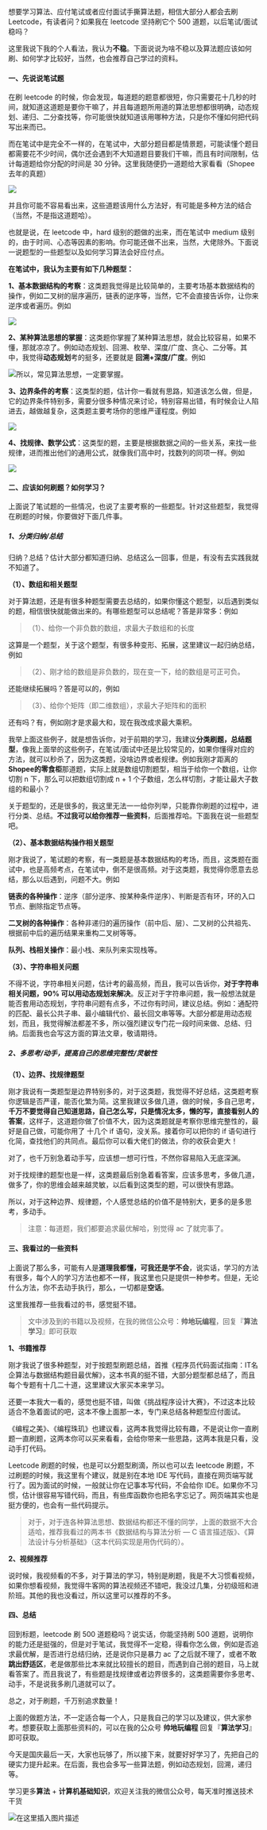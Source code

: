 想要学习算法、应付笔试或者应付面试手撕算法题，相信大部分人都会去刷 Leetcode，有读者问？如果我在 leetcode 坚持刷它个 500 道题，以后笔试/面试稳吗？

这里我说下我的个人看法，我认为**不稳**。下面说说为啥不稳以及算法题应该如何刷、如何学才比较好，当然，也会推荐自己学过的资料。

#### 一、先说说笔试题

在刷 leetcode 的时候，你会发现，每道题的题意都很短，你只需要花十几秒的时间，就知道这道题是要你干嘛了，并且每道题所用道的算法思想都很明确，动态规划、递归、二分查找等，你可能很快就知道该用哪种方法，只是你不懂如何把代码写出来而已。

而在笔试中是完全不一样的，在笔试中，大部分题目都是情景题，可能读懂个题目都需要花不少时间，偶尔还会遇到不大知道题目要我们干嘛，而且有时间限制，估计每道题给你分配的时间是 30 分钟。这里我随便扔一道题给大家看看（Shopee去年的真题）

![](https://user-gold-cdn.xitu.io/2019/10/7/16da48168b4475c1?w=1296&h=1498&f=png&s=283292)



并且你可能不容易看出来，这些道题该用什么方法好，有可能是多种方法的结合（当然，不是指这道题哈）。

也就是说，在 leetcode 中，hard 级别的题做的出来，而在笔试中 medium 级别的，由于时间、心态等因素的影响。你可能还做不出来，当然，大佬除外。下面说一说题型的一些题型以及如何学习算法会好应付点。

**在笔试中，我认为主要有如下几种题型：**

**1、基本数据结构的考察**：这类题我觉得是比较简单的，主要考场基本数据结构的操作，例如二叉树的层序遍历，链表的逆序等，当然，它不会直接告诉你，让你来逆序或者遍历。例如

![](https://user-gold-cdn.xitu.io/2019/10/7/16da505fbfca6148?w=1994&h=150&f=png&s=31494)

**2、某种算法思想的掌握**：这类题你掌握了某种算法思想，就会比较容易，如果不懂，那就凉凉了。例如动态规划、回溯、枚举、深度/广度、贪心、二分等。其中，我觉得**动态规划**考的挺多，还要就是 **回溯+深度/广度**。例如

![](https://user-gold-cdn.xitu.io/2019/10/7/16da506ffd21a0cb?w=1970&h=266&f=png&s=87056)所以，常见算法思想，一定要掌握。

**3、边界条件的考察**：这类型的题，估计你一看就有思路，知道该怎么做，但是，它的边界条件特别多，需要分很多种情况来讨论，特别容易出错，有时候会让人陷进去，越做越复杂，这类题主要考场你的思维严谨程度。例如

![](https://user-gold-cdn.xitu.io/2019/10/7/16da4974771171f7?w=1822&h=170&f=png&s=44113)

**4、找规律、数学公式**：这类型的题，主要是根据数据之间的一些关系，来找一些规律，进而推出他们的通用公式，就像我们高中时，找数列的同项一样。例如

![](https://user-gold-cdn.xitu.io/2019/10/7/16da4957cf8c312e?w=1300&h=252&f=png&s=57881)

#### 二、应该如何刷题？如何学习？

上面说了笔试题的一些情况，也说了主要考察的一些题型。针对这些题型，我觉得在刷题的时候，你要做好下面几件事。

##### 1、分类归纳/总结

归纳？总结？估计大部分都知道归纳、总结这么一回事，但是，有没有去实践我就不知道了。

**（1）、数组和相关题型**

对于算法题，还是有很多种题型需要去总结的，如果你懂这个题型，以后遇到类似的题，相信很快就能做出来的。有哪些题型可以总结呢？答是非常多：例如

> （1）、给你一个非负数的数组，求最大子数组和的长度

这算是一个题型，关于这个题型，有很多种变形、拓展，这里建议一起归纳总结，例如

>  （2）、刚才给的数组是非负数的，现在变一下，给的数组是可正可负。

还能继续拓展吗？答是可以的，例如

> （3）、给你个矩阵（即二维数组），求最大子矩阵和的面积

还有吗？有，例如刚才是求最大和，现在我改成求最大乘积。

我举上面这些例子，就是想告诉你，对于前期的学习，我建议**分类刷题，总结题型**，像我上面举的这些例子，在笔试/面试中还是比较常见的，如果你懂得对应的方法，就可以秒杀了，因为这类题，没啥边界或者规律。例如我刚才距离的**Shopee的零食柜**那道题，实际上就是数组切割题型，相当于给你一个数组，让你切割 n 下，那么可以把数组切割成 n + 1 个子数组，怎么样切割，才能让最大子数组的和最小？

关于题型的，还是很多的，我这里无法一一给你列举，只能靠你刷题的过程中，进行分类、总结。**不过我可以给你推荐一些资料**，后面推荐哈。下面我在说一些题型吧。

**（2）、基本数据结构操作相关题型**

刚才我说了，笔试题的考察，有一类题是基本数据结构的考场，而且，这类题在面试中，也是高频考点，在笔试中，倒不是很高频。对于这类题，我觉得你愿意去总结，那么以后遇到，问题不大。例如

**链表的各种操作**：逆序（部分逆序、按某种条件逆序）、判断是否有环，环的入口节点、删除指定节点等。

**二叉树的各种操作**：各种非递归的遍历操作（前中后、层）、二叉树的公共祖先、根据前中后的遍历结果来重构二叉树等等。

**队列、栈相关操作**：最小栈、来队列来实现栈等。

**（3）、字符串相关问题**

不得不说，字符串相关问题，估计考的最高频，而且，我可以告诉你，**对于字符串相关问题，90% 可以用动态规划来解决**。反正对于字符串问题，我一般想法就是能否套用动态规划，字符串问题有点多，不过你有时间，建议总结。例如：通配符的匹配、最长公共子串、最小编辑代价、最长回文串等等。大部分都是用动态规划，而且，我觉得解法都差不多，所以强烈建议专门花一段时间来做、总结、归纳。后面我也会写这方面的算法文章，敬请期待。

##### 2、多思考/动手，提高自己的思维完整性/灵敏性

**（1）、边界、找规律题型**

刚才我说有一类题型是边界特别多的，对于这类题，我觉得不好总结，这类题考察你逻辑是否严谨，能否化繁为简。这里我建议多做几道，做的时候，多自己思考，**千万不要觉得自己知道思路，自己怎么写，只是情况太多，懒的写，直接看别人的答案**，这样子，这道题你做了价值不大，因为这类题就是考察你思维完整性的，最好是自己做，可能你用了 十几个 if 语句，没关系。接着你可以把你的 if  语句进行化简，查找他们的共同点。最后你可以看大佬们的做法，你的收获会更大！

对了，也千万别急着动手写，应该想一想可行性，不然你容易陷入无底深渊。

对于找规律的题型也是一样，这类题最后别急着看答案，应该多思考，多做几道，做多了，你的思维会越来越灵敏，以后看到这类型的题，可以很快有思路。

所以，对于这种边界、规律题，个人感觉总结的价值不是特别大，更多的是多思考，多动手。

> 注意：每道题，我们都要追求最优解哈，别觉得 ac 了就完事了。

#### 三、我看过的一些资料

上面说了那么多，可能有人是**道理我都懂，可我还是学不会**，说实话，学习的方法有很多，每个人的学习方法也都不一样，我这里也只是提供一种参考。但是，无论什么方法，你不去动手执行，那么，一切都是**空话**。

这里我推荐一些我看过的书，感觉挺不错。

> 文中涉及到的书籍以及视频，在我的微信公众号：**帅地玩编程**，回复『**算法学习**』即可获取

**1、书籍推荐**

刚才我说了很多种题型，对于按题型刷题总结，首推《程序员代码面试指南：IT名企算法与数据结构题目最优解》，这本书真的挺不错，大部分题型都总结了，而且每个专题有十几二十道，这里建议大家买本来学习。

还要一本我大一看的，感觉也挺不错，叫做《挑战程序设计大赛》，不过这本比较适合不急着面试的吧，这本不像上面那一本，专门来总结各种题型应付面试。

《编程之美》、《编程珠玑》也建议看，这两本我觉得比较有趣，不是说让你一直刷题一直刷题，这两本你可以买来看看，会给你带来一些思路，这两本我是只看，没动手打代码。

Leetcode 刷题的时候，也是可以分题型刷滴，所以也可以去 leetcode 刷题，不过刷题的时候，我这里有个建议，就是别在本地 IDE 写代码，直接在网页端写就行了。因为面试的时候，一般就让你在记事本写代码，不会给你 IDE。如果你不习惯，估计很容易写错代码，而且，有些库函数你也把名字忘记了。网页端其实也是挺方便的，也会有一些代码提示。

> 对于，对于连各种算法思想、数据结构都还不懂的同学，上面的数据不大合适哈，推荐我看过的两本书《数据结构与算法分析 — C 语言描述版》、《算法设计与分析基础》（这本代码实现是用伪代码的）。

**2、视频推荐**

说时候，我视频看的不多，对于算法的学习，特别是刷题，我是不大习惯看视频，如果你想看视频，我觉得牛客网的算法视频还不错吧，我没过几集，分初级班和进阶班。其他的我也没看过，所以这里可以推荐的不多。

#### 四、总结

回到标题，leetcode 刷 500 道题稳吗？说实话，你能坚持刷 500 道题，说明你的能力还是挺强的，但是对于笔试，我觉得不一定稳，得看你怎么做，例如是否追求最优解，是否进行总结归纳，还是说你只是暴力 ac 了之后就不理了，或者不敢**跳出舒适区**，老是做那些比本来就比较擅长的题目，而遇到自己弱的题目，马上就看答案了。而且我说了，有些题是找规律或者边界很多的，这类题需要你多思考、动手，不是说我多刷几道就可以了。

总之，对于刷题，千万别追求数量！

上面的做题方法，不一定适合每一个人，只是我自己的学习以及建议，供大家参考。想要获取上面那些资料的，可以在我的公众号  **帅地玩编程**  回复『**算法学习**』即可获取。

今天是国庆最后一天，大家也玩够了，所以接下来，就要好好学习了，先把自己的硬实力提升起来。在后面，我也会多写一些算法题，例如动态规划，回溯，递归等。



学习更多**算法** + **计算机基础知识**，欢迎关注我的微信公众号，每天准时推送技术干货

![在这里插入图片描述](https://img-blog.csdnimg.cn/20200306223728524.png?x-oss-process=image/watermark,type_ZmFuZ3poZW5naGVpdGk,shadow_10,text_aHR0cHM6Ly9ibG9nLmNzZG4ubmV0L20wXzM3OTA3Nzk3,size_16,color_FFFFFF,t_70)



